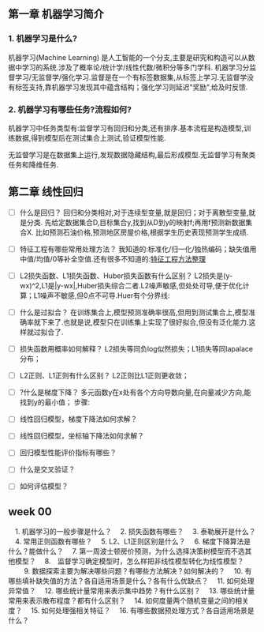 ## 第一章 机器学习简介

### 1. 机器学习是什么?
机器学习(Machine  Learning) 是人工智能的一个分支,主要是研究和构造可以从数据中学习的系统.涉及了概率论/统计学/线性代数/微积分等多门学科.
机器学习分监督学习/无监督学/强化学习.监督是在一个有标签数据集,从标签上学习.无监督学没有标签支持,靠机器学习发现其中蕴含结构；强化学习则延迟"奖励",给及时反馈.


### 2. 机器学习有哪些任务?流程如何?
机器学习中任务类型有:监督学习有回归和分类,还有排序.基本流程是构造模型,训练数据,得到模型后在测试集合上测试,验证模型性能.

无监督学习是在数据集上运行,发现数据隐藏结构,最后形成模型.无监督学习有聚类任务和降维任务.

## 第二章 线性回归

- [ ] 什么是回归？
回归和分类相对,对于连续型变量,就是回归；对于离散型变量,就是分类.
先给定数据集合D,目标集合y,找到从D到y的映射f;再用f预测新数据集合X.
比如预测石油价格,预测地区房屋价格,根据学生历史表现预测学生成绩.

- [ ] 特征工程有哪些常用处理方法？
   我知道的:标准化/归一化/独热编码；缺失值用中值/均值/0等补全空值.还有很多不知道的:[特征工程方法整理](https://www.jianshu.com/p/800377efc422)

- [ ] L2损失函数、L1损失函数、Huber损失函数有什么区别？
    L2损失是(y-wx)^2,L1是|y-wx|,Huber损失综合二者.L2噪声敏感,但处处可导,便于优化计算；L1噪声不敏感,但0点不可导.Huer有个分界线:

- [ ] 什么是过拟合？
      在训练集合上,模型预测准确率很高,但用到测试集合上,模型准确率就下来了.也就是说,模型只在训练集上实现了很好拟合,但没有泛化能力.这样就过拟合了.

- [ ] 损失函数用概率如何解释？
L2损失等同负log似然损失；L1损失等同lapalace分布；

- [ ] L2正则、L1正则有什么区别？
L2正则比L1正则更收敛；

- [ ] ?什么是梯度下降？
多元函数y在x处有各个方向导数向量,在向量减少方向,能找到y的最小值；
步骤:


- [ ] 线性回归模型，梯度下降法如何求解？

- [ ] 线性回归模型，坐标轴下降法如何求解？

- [ ] 回归模型性能评价指标有哪些？


- [ ] 什么是交叉验证？

- [ ] 如何评估模型？


## week 00
　1. 机器学习的一般步骤是什么？
　2. 损失函数有哪些？
　3. 泰勒展开是什么？
　4. 常用正则函数有哪些？ 
　5. L2、L1正则区别是什么？
　6. 梯度下降算法是什么？能做什么？
　7. 第一周波士顿房价预测，为什么选择决策树模型而不选其他模型？
　8.　监督学习确定模型时，怎么样把非线性模型转化为线性模型？
　
　9. 数据探索主要为解决哪些问题？有哪些方法解决？如何解决的？
　10. 有哪些填补缺失值的方法？各自适用场景是什么？各有什么优缺点？
　11. 如何处理异常值？
　12. 哪些统计量常用来表示集中趋势？有什么区别？
　13. 哪些统计量常用来表示散布程度？都有什么区别？
　14. 如何度量两个随机变量之间的相关度？
　15. 如何处理强相关特征？
　16. 有哪些数据预处理方式？各自适用场景是什么？




